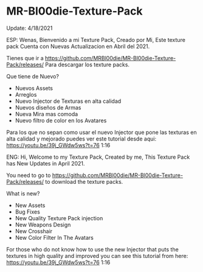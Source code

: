 # MR-Bl00die-Texture-Pack
Update: 4/18/2021

ESP: Wenas, Bienvenido a mi Texture Pack, Creado por Mi, Este texture pack Cuenta con Nuevas Actualizacion en Abril del 2021.

Tienes que ir a https://github.com/MRBl00die/MR-Bl00die-Texture-Pack/releases/ Para descargar los texture packs.

Que tiene de Nuevo?
- Nuevos Assets
- Arreglos
- Nuevo Injector de Texturas en alta calidad
- Nuevos diseños de Armas
- Nueva Mira mas comoda
- Nuevo filtro de color en los Avatares

Para los que no sepan como usar el nuevo Injector que pone las texturas en alta calidad y mejorado puedes ver este tutorial desde aqui:
https://youtu.be/39j_GWdw5ws?t=76 1:16


ENG: Hi, Welcome to my Texture Pack, Created by me, This Texture Pack has New Updates in April 2021.

You need to go to https://github.com/MRBl00die/MR-Bl00die-Texture-Pack/releases/ to download the texture packs.

What is new?
- New Assets
- Bug Fixes
- New Quality Texture Pack injection
- New Weapons Design
- New Crosshair
- New Color Filter In The Avatars

For those who do not know how to use the new Injector that puts the textures in high quality and improved you can see this tutorial from here:
https://youtu.be/39j_GWdw5ws?t=76 1:16
